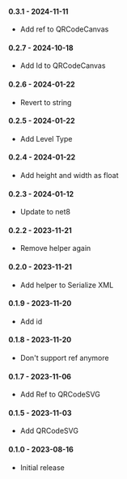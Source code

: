 #### 0.3.1 - 2024-11-11
* Add ref to QRCodeCanvas
#### 0.2.7 - 2024-10-18
* Add Id to QRCodeCanvas
#### 0.2.6 - 2024-01-22
* Revert to string
#### 0.2.5 - 2024-01-22
* Add Level Type
#### 0.2.4 - 2024-01-22
* Add height and width as float
#### 0.2.3 - 2024-01-12
* Update to net8
#### 0.2.2 - 2023-11-21
* Remove helper again
#### 0.2.0 - 2023-11-21
* Add helper to Serialize XML
#### 0.1.9 - 2023-11-20
* Add id
#### 0.1.8 - 2023-11-20
* Don't support ref anymore
#### 0.1.7 - 2023-11-06
* Add Ref to QRCodeSVG
#### 0.1.5 - 2023-11-03
* Add QRCodeSVG
#### 0.1.0 - 2023-08-16
* Initial release
